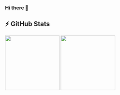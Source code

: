 ### Hi there 👋

## ⚡ GitHub Stats


<div>
  
  <img height="180em" src="https://github-readme-stats.vercel.app/api?username=hesete&show_icons=true&theme=dracula"/>
  <img height="180" src="https://github-readme-stats.vercel.app/api/top-langs/?username=hesete&layout=compact&theme=dracula"/>
  </div>

<!--
**hesete/hesete** is a ✨ _special_ ✨ repository because its `README.md` (this file) appears on your GitHub profile.

Here are some ideas to get you started:

- 🔭 I’m currently working on ...
- 🌱 I’m currently learning ...
- 👯 I’m looking to collaborate on ...
- 🤔 I’m looking for help with ...
- 💬 Ask me about ...
- 📫 How to reach me: ...
- 😄 Pronouns: ...
- ⚡ Fun fact: ...
-->
